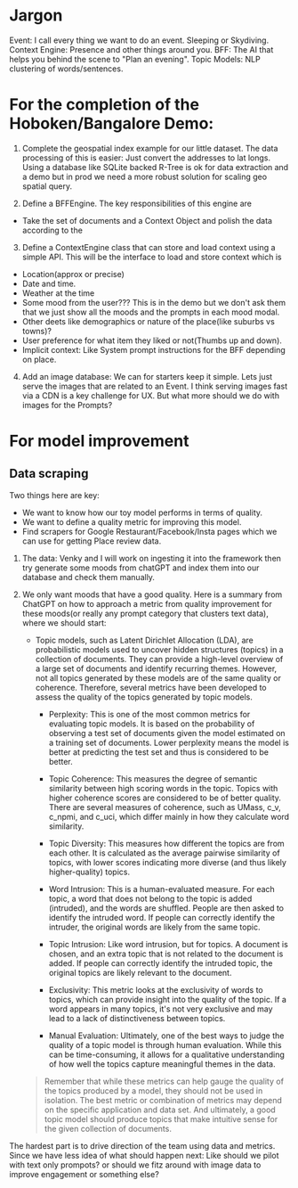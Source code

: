 # Jargon
Event: I call every thing we want to do an event. Sleeping or Skydiving.
Context Engine: Presence and other things around you.
BFF: The AI that helps you behind the scene to "Plan an evening".
Topic Models: NLP clustering of words/sentences.


# For the completion of the Hoboken/Bangalore Demo: 

1. Complete the geospatial index example for our little dataset. The data processing of this is easier: Just convert the addresses to lat longs. Using a  database like SQLite backed R-Tree is ok for data extraction and a demo but in prod we need a more robust solution for scaling geo spatial query.

2. Define a BFFEngine. The key responsibilities of this engine are 
- Take the set of documents and a Context Object and polish the data according to the  

3. Define a ContextEngine class that can store and load context using a simple API. This will be the interface to
load and store context which is 
- Location(approx or precise)
- Date and time.
- Weather at the time
- Some mood from the user??? This is in the demo but we don't ask them that we just show all the moods and the prompts in each mood modal. 
- Other deets like demographics or nature of the place(like suburbs vs towns)?
- User preference for what item they liked or not(Thumbs up and down).
- Implicit context: Like System prompt instructions for the BFF depending on place. 

4. Add an image database: We can for starters keep it simple. Lets just serve the images that are related to an Event.
I think serving images fast via a CDN is a key challenge for UX. But what more should we do with images for the Prompts?

# For model improvement 
## Data scraping
Two things here are key:
- We want to know how our toy model performs in terms of quality.
- We want to define a quality metric for improving this model.
- Find scrapers for Google Restaurant/Facebook/Insta pages which we can use for getting Place review data.

1. The data: Venky and I will work on ingesting it into the framework then try generate some moods from chatGPT and index
them into our database and check them manually. 
2. We only want moods that have a good quality. Here is a summary from ChatGPT on how to approach a metric from quality improvement for these moods(or really any prompt category that clusters text data), where we should start:


    - Topic models, such as Latent Dirichlet Allocation (LDA), are probabilistic models used to uncover hidden structures (topics) in a collection of documents. They can provide a high-level overview of a large set of documents and identify recurring themes. However, not all topics generated by these models are of the same quality or coherence. Therefore, several metrics have been developed to assess the quality of the topics generated by topic models.

        - Perplexity: This is one of the most common metrics for evaluating topic models. It is based on the probability of observing a test set of documents given the model estimated on a training set of documents. Lower perplexity means the model is better at predicting the test set and thus is considered to be better.

        - Topic Coherence: This measures the degree of semantic similarity between high scoring words in the topic. Topics with higher coherence scores are considered to be of better quality. There are several measures of coherence, such as UMass, c_v, c_npmi, and c_uci, which differ mainly in how they calculate word similarity.

        - Topic Diversity: This measures how different the topics are from each other. It is calculated as the average pairwise similarity of topics, with lower scores indicating more diverse (and thus likely higher-quality) topics.

        - Word Intrusion: This is a human-evaluated measure. For each topic, a word that does not belong to the topic is added (intruded), and the words are shuffled. People are then asked to identify the intruded word. If people can correctly identify the intruder, the original words are likely from the same topic.

        - Topic Intrusion: Like word intrusion, but for topics. A document is chosen, and an extra topic that is not related to the document is added. If people can correctly identify the intruded topic, the original topics are likely relevant to the document.

        - Exclusivity: This metric looks at the exclusivity of words to topics, which can provide insight into the quality of the topic. If a word appears in many topics, it's not very exclusive and may lead to a lack of distinctiveness between topics.

        - Manual Evaluation: Ultimately, one of the best ways to judge the quality of a topic model is through human evaluation. While this can be time-consuming, it allows for a qualitative understanding of how well the topics capture meaningful themes in the data.

    > Remember that while these metrics can help gauge the quality of the topics produced by a model, they should not be used in isolation. The best metric or combination of metrics may depend on the specific application and data set. And ultimately, a good topic model should produce topics that make intuitive sense for the given collection of documents.


The hardest part is to drive  direction of the team using data and metrics. Since we have less idea of what should happen next: Like should we pilot with text only prompots? or should we fitz around with image data  to improve engagement or something else?